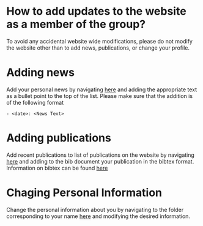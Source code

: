# How to add updates to the website as a member of the group?

To avoid any accidental website wide modifications, please do not modify the website other than to add news, publications, or change your profile.


# Adding news
Add your personal news by navigating [here](./content/news/index.md) and adding the appropriate text as a bullet point to the top of the list. Please make sure that the addition is of the following format

```
- <date>: <News Text>
```
# Adding publications

Add recent publications to list of publications on the website by navigating [here](./publications.bib) and adding to the bib document your publication in the bibtex format. Information on bibtex can be found [here](http://www.bibtex.org/Format/)

# Chaging Personal Information

Change the personal information about you by navigating to the folder corresponding to your name [here](./content/authors) and modifying the desired information.

